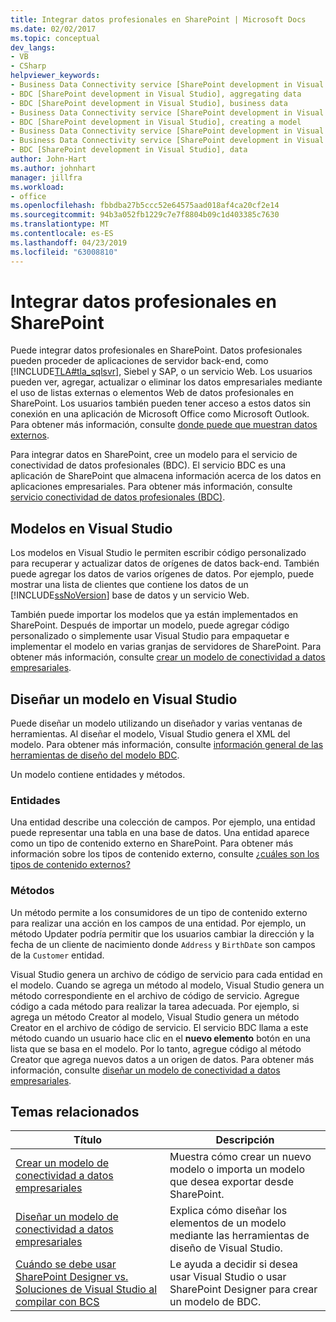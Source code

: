 ```yaml
---
title: Integrar datos profesionales en SharePoint | Microsoft Docs
ms.date: 02/02/2017
ms.topic: conceptual
dev_langs:
- VB
- CSharp
helpviewer_keywords:
- Business Data Connectivity service [SharePoint development in Visual Studio], business data
- BDC [SharePoint development in Visual Studio], aggregating data
- BDC [SharePoint development in Visual Studio], business data
- Business Data Connectivity service [SharePoint development in Visual Studio], aggregating data
- BDC [SharePoint development in Visual Studio], creating a model
- Business Data Connectivity service [SharePoint development in Visual Studio], creating a model
- Business Data Connectivity service [SharePoint development in Visual Studio], data
- BDC [SharePoint development in Visual Studio], data
author: John-Hart
ms.author: johnhart
manager: jillfra
ms.workload:
- office
ms.openlocfilehash: fbbdba27b5ccc52e64575aad018af4ca20cf2e14
ms.sourcegitcommit: 94b3a052fb1229c7e7f8804b09c1d403385c7630
ms.translationtype: MT
ms.contentlocale: es-ES
ms.lasthandoff: 04/23/2019
ms.locfileid: "63008810"
---
```

# <a name="integrate-business-data-into-sharepoint"></a>Integrar datos profesionales en SharePoint
  Puede integrar datos profesionales en SharePoint. Datos profesionales pueden proceder de aplicaciones de servidor back-end, como [!INCLUDE[TLA#tla_sqlsvr](../sharepoint/includes/tlasharptla-sqlsvr-md.md)], Siebel y SAP, o un servicio Web. Los usuarios pueden ver, agregar, actualizar o eliminar los datos empresariales mediante el uso de listas externas o elementos Web de datos profesionales en SharePoint.  Los usuarios también pueden tener acceso a estos datos sin conexión en una aplicación de Microsoft Office como Microsoft Outlook. Para obtener más información, consulte [donde puede que muestran datos externos](http://go.microsoft.com/fwlink/?LinkId=169295).

 Para integrar datos en SharePoint, cree un modelo para el servicio de conectividad de datos profesionales (BDC). El servicio BDC es una aplicación de SharePoint que almacena información acerca de los datos en aplicaciones empresariales. Para obtener más información, consulte [servicio conectividad de datos profesionales (BDC)](http://go.microsoft.com/fwlink/?LinkID=169276).

## <a name="models-in-visual-studio"></a>Modelos en Visual Studio
 Los modelos en Visual Studio le permiten escribir código personalizado para recuperar y actualizar datos de orígenes de datos back-end. También puede agregar los datos de varios orígenes de datos. Por ejemplo, puede mostrar una lista de clientes que contiene los datos de un [!INCLUDE[ssNoVersion](../sharepoint/includes/ssnoversion-md.md)] base de datos y un servicio Web.

 También puede importar los modelos que ya están implementados en SharePoint. Después de importar un modelo, puede agregar código personalizado o simplemente usar Visual Studio para empaquetar e implementar el modelo en varias granjas de servidores de SharePoint. Para obtener más información, consulte [crear un modelo de conectividad a datos empresariales](../sharepoint/creating-a-business-data-connectivity-model.md).

## <a name="design-a-model-in-visual-studio"></a>Diseñar un modelo en Visual Studio
 Puede diseñar un modelo utilizando un diseñador y varias ventanas de herramientas. Al diseñar el modelo, Visual Studio genera el XML del modelo. Para obtener más información, consulte [información general de las herramientas de diseño del modelo BDC](../sharepoint/bdc-model-design-tools-overview.md).

 Un modelo contiene entidades y métodos.

### <a name="entities"></a>Entidades
 Una entidad describe una colección de campos. Por ejemplo, una entidad puede representar una tabla en una base de datos. Una entidad aparece como un tipo de contenido externo en SharePoint. Para obtener más información sobre los tipos de contenido externo, consulte [¿cuáles son los tipos de contenido externos?](http://go.microsoft.com/fwlink/?LinkId=169293)

### <a name="methods"></a>Métodos
 Un método permite a los consumidores de un tipo de contenido externo para realizar una acción en los campos de una entidad. Por ejemplo, un método Updater podría permitir que los usuarios cambiar la dirección y la fecha de un cliente de nacimiento donde `Address` y `BirthDate` son campos de la `Customer` entidad.

 Visual Studio genera un archivo de código de servicio para cada entidad en el modelo. Cuando se agrega un método al modelo, Visual Studio genera un método correspondiente en el archivo de código de servicio. Agregue código a cada método para realizar la tarea adecuada. Por ejemplo, si agrega un método Creator al modelo, Visual Studio genera un método Creator en el archivo de código de servicio. El servicio BDC llama a este método cuando un usuario hace clic en el **nuevo elemento** botón en una lista que se basa en el modelo. Por lo tanto, agregue código al método Creator que agrega nuevos datos a un origen de datos. Para obtener más información, consulte [diseñar un modelo de conectividad a datos empresariales](../sharepoint/designing-a-business-data-connectivity-model.md).

## <a name="related-topics"></a>Temas relacionados

|Título|Descripción|
|-----------|-----------------|
|[Crear un modelo de conectividad a datos empresariales](../sharepoint/creating-a-business-data-connectivity-model.md)|Muestra cómo crear un nuevo modelo o importa un modelo que desea exportar desde SharePoint.|
|[Diseñar un modelo de conectividad a datos empresariales](../sharepoint/designing-a-business-data-connectivity-model.md)|Explica cómo diseñar los elementos de un modelo mediante las herramientas de diseño de Visual Studio.|
|[Cuándo se debe usar SharePoint Designer vs. Soluciones de Visual Studio al compilar con BCS](http://go.microsoft.com/fwlink/?LinkID=183448)|Le ayuda a decidir si desea usar Visual Studio o usar SharePoint Designer para crear un modelo de BDC.|
